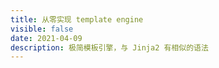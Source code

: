 ```yaml
---
title: 从零实现 template engine
visible: false
date: 2021-04-09
description: 极简模板引擎，与 Jinja2 有相似的语法
---
```



